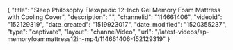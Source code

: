 {
    "title": "Sleep Philosophy Flexapedic 12-Inch Gel Memory Foam Mattress with Cooling Cover",
    "description": "",
    "channelid": "114661406",
    "videoid": "152129319",
    "date_created": "1519923017",
    "date_modified": "1520355237",
    "type": "captivate",
    "layout": "channelVideo",
    "url": "\/latest-videos\/sp-memoryfoammattress12in-mp4\/114661406-152129319"
}